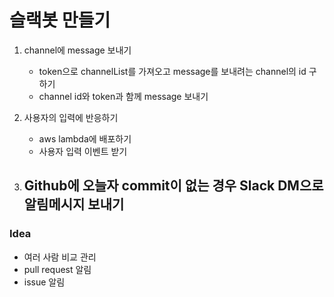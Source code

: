 # 슬랙봇 만들기

1) channel에 message 보내기
    - token으로 channelList를 가져오고 message를 보내려는 channel의 id 구하기
    - channel id와 token과 함께 message 보내기
    
2) 사용자의 입력에 반응하기
    - aws lambda에 배포하기
    - 사용자 입력 이벤트 받기
    
3) Github에 오늘자 commit이 없는 경우 Slack DM으로 알림메시지 보내기
    - 
    
    
### Idea
- 여러 사람 비교 관리
- pull request 알림
- issue 알림